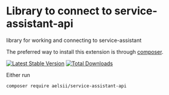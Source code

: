 # Library to connect to service-assistant-api
library for working and connecting to service-assistant

The preferred way to install this extension is through [composer](http://getcomposer.org/download/).

[![Latest Stable Version](https://poser.pugx.org/aelsii/service-assistant-api/v)](https://packagist.org/packages/aelsii/service-assistant-api)
[![Total Downloads](https://poser.pugx.org/aelsii/service-assistant-api/downloads.png)](https://packagist.org/packages/aelsii/service-assistant-api)

Either run

```
composer require aelsii/service-assistant-api
```


